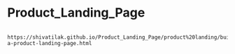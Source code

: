 # Product_Landing_Page
        https://shivatilak.github.io/Product_Landing_Page/product%20landing/build-a-product-landing-page.html

